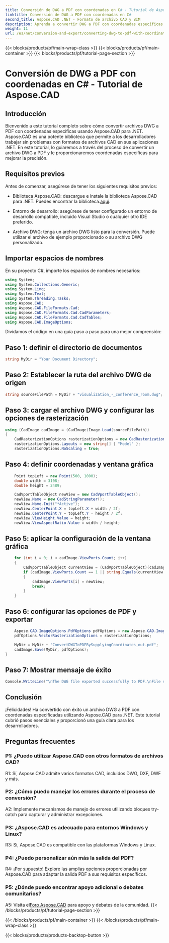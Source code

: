 ```yaml
---
title: Conversión de DWG a PDF con coordenadas en C# - Tutorial de Aspose.CAD
linktitle: Conversión de DWG a PDF con coordenadas en C#
second_title: Aspose.CAD .NET - Formato de archivo CAD y BIM
description: Aprenda a convertir DWG a PDF con coordenadas específicas en C# usando Aspose.CAD. Siga nuestra guía paso a paso para realizar conversiones de archivos CAD precisas y eficientes.
weight: 11
url: /es/net/conversion-and-export/converting-dwg-to-pdf-with-coordinates/
---
```


{{< blocks/products/pf/main-wrap-class >}}
{{< blocks/products/pf/main-container >}}
{{< blocks/products/pf/tutorial-page-section >}}

# Conversión de DWG a PDF con coordenadas en C# - Tutorial de Aspose.CAD

## Introducción

Bienvenido a este tutorial completo sobre cómo convertir archivos DWG a PDF con coordenadas específicas usando Aspose.CAD para .NET. Aspose.CAD es una potente biblioteca que permite a los desarrolladores trabajar sin problemas con formatos de archivos CAD en sus aplicaciones .NET. En este tutorial, lo guiaremos a través del proceso de convertir un archivo DWG a PDF y le proporcionaremos coordenadas específicas para mejorar la precisión.

## Requisitos previos

Antes de comenzar, asegúrese de tener los siguientes requisitos previos:

- Biblioteca Aspose.CAD: descargue e instale la biblioteca Aspose.CAD para .NET. Puedes encontrar la biblioteca.[aquí](https://releases.aspose.com/cad/net/).

- Entorno de desarrollo: asegúrese de tener configurado un entorno de desarrollo compatible, incluido Visual Studio o cualquier otro IDE preferido.

- Archivo DWG: tenga un archivo DWG listo para la conversión. Puede utilizar el archivo de ejemplo proporcionado o su archivo DWG personalizado.

## Importar espacios de nombres

En su proyecto C#, importe los espacios de nombres necesarios:

```csharp
using System;
using System.Collections.Generic;
using System.Linq;
using System.Text;
using System.Threading.Tasks;
using Aspose.CAD;
using Aspose.CAD.FileFormats.Cad;
using Aspose.CAD.FileFormats.Cad.CadParameters;
using Aspose.CAD.FileFormats.Cad.CadTables;
using Aspose.CAD.ImageOptions;
```

Dividamos el código en una guía paso a paso para una mejor comprensión:

## Paso 1: definir el directorio de documentos

```csharp
string MyDir = "Your Document Directory";
```

## Paso 2: Establecer la ruta del archivo DWG de origen

```csharp
string sourceFilePath = MyDir + "visualization_-_conference_room.dwg";
```

## Paso 3: cargar el archivo DWG y configurar las opciones de rasterización

```csharp
using (CadImage cadImage = (CadImage)Image.Load(sourceFilePath))
{
    CadRasterizationOptions rasterizationOptions = new CadRasterizationOptions();
    rasterizationOptions.Layouts = new string[] { "Model" };
    rasterizationOptions.NoScaling = true;
```

## Paso 4: definir coordenadas y ventana gráfica

```csharp
    Point topLeft = new Point(500, 1000);
    double width = 3108;
    double height = 2489;

    CadVportTableObject newView = new CadVportTableObject();
    newView.Name = new CadStringParameter();
    newView.Name.Init("*Active");
    newView.CenterPoint.X = topLeft.X + width / 2f;
    newView.CenterPoint.Y = topLeft.Y - height / 2f;
    newView.ViewHeight.Value = height;
    newView.ViewAspectRatio.Value = width / height;
```

## Paso 5: aplicar la configuración de la ventana gráfica

```csharp
    for (int i = 0; i < cadImage.ViewPorts.Count; i++)
    {
        CadVportTableObject currentView = (CadVportTableObject)(cadImage.ViewPorts[i]);
        if (cadImage.ViewPorts.Count == 1 || string.Equals(currentView.Name.Value.ToLowerInvariant(), "*active"))
        {
            cadImage.ViewPorts[i] = newView;
            break;
        }
    }
```

## Paso 6: configurar las opciones de PDF y exportar

```csharp
    Aspose.CAD.ImageOptions.PdfOptions pdfOptions = new Aspose.CAD.ImageOptions.PdfOptions();
    pdfOptions.VectorRasterizationOptions = rasterizationOptions;

    MyDir = MyDir + "ConvertDWGToPDFBySupplyingCoordinates_out.pdf";
    cadImage.Save(MyDir, pdfOptions);
}
```

## Paso 7: Mostrar mensaje de éxito

```csharp
Console.WriteLine("\nThe DWG file exported successfully to PDF.\nFile saved at " + MyDir);
```

## Conclusión

¡Felicidades! Ha convertido con éxito un archivo DWG a PDF con coordenadas especificadas utilizando Aspose.CAD para .NET. Este tutorial cubrió pasos esenciales y proporcionó una guía clara para los desarrolladores.

## Preguntas frecuentes

### P1: ¿Puedo utilizar Aspose.CAD con otros formatos de archivos CAD?

R1: Sí, Aspose.CAD admite varios formatos CAD, incluidos DWG, DXF, DWF y más.

### P2: ¿Cómo puedo manejar los errores durante el proceso de conversión?

A2: Implemente mecanismos de manejo de errores utilizando bloques try-catch para capturar y administrar excepciones.

### P3: ¿Aspose.CAD es adecuado para entornos Windows y Linux?

R3: Sí, Aspose.CAD es compatible con las plataformas Windows y Linux.

### P4: ¿Puedo personalizar aún más la salida del PDF?

R4: ¡Por supuesto! Explore las amplias opciones proporcionadas por Aspose.CAD para adaptar la salida PDF a sus requisitos específicos.

### P5: ¿Dónde puedo encontrar apoyo adicional o debates comunitarios?

A5: Visita el[Foro Aspose.CAD](https://forum.aspose.com/c/cad/19) para apoyo y debates de la comunidad.
{{< /blocks/products/pf/tutorial-page-section >}}

{{< /blocks/products/pf/main-container >}}
{{< /blocks/products/pf/main-wrap-class >}}

{{< blocks/products/products-backtop-button >}}
